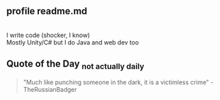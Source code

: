 ## profile readme.md
<br>
I write code (shocker, I know)
<br>
Mostly Unity/C# but I do Java and web dev too

## Quote of the Day <sub> not actually daily </sub>

> "Much like punching someone in the dark, it is a victimless crime" -TheRussianBadger 


<!--
**ASquidboi/asquidboi** is a ✨ _special_ ✨ repository because its `README.md` (this file) appears on your GitHub profile.

Here are some ideas to get you started:

- 🔭 I’m currently working on ...
- 🌱 I’m currently learning ...
- 👯 I’m looking to collaborate on ...
- 🤔 I’m looking for help with ...
- 💬 Ask me about ...
- 📫 How to reach me: ...
- 😄 Pronouns: ...
- ⚡ Fun fact: ...
-->

